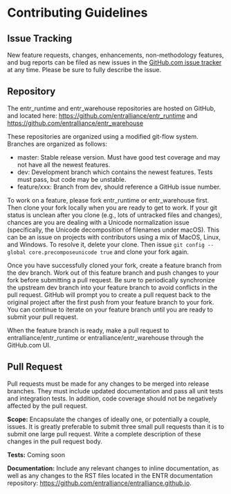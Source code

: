 Contributing Guidelines
=======================

## Issue Tracking

New feature requests, changes, enhancements, non-methodology features, and bug reports can be filed as new issues in the
[GitHub.com issue tracker](https://github.com/entralliance/entr_runtime/issues) at any time. Please be sure to fully describe the
issue.

<!---For other issues, please email the ENTR distribution list at `xx`.--->

## Repository

The entr_runtime and entr_warehouse repositories are hosted on GitHub, and located here: https://github.com/entralliance/entr_runtime and https://github.com/entralliance/entr_warehouse

These repositories are organized using a modified git-flow system. Branches are organized as follows:

- master: Stable release version. Must have good test coverage and may not have all the newest features.
- dev: Development branch which contains the newest features. Tests must pass, but code may be unstable.
- feature/xxx: Branch from dev, should reference a GitHub issue number.

To work on a feature, please fork entr_runtime or entr_warehouse first. Then clone your fork locally when you are ready to get to work. If your git status is unclean after you clone  (e.g., lots of untracked files and changes), chances are you are dealing with a Unicode normalization issue (specifically, the Unicode decomposition of filenames under macOS). This can be an issue on projects with contributors using a mix of MacOS, Linux, and Windows. To resolve it, delete your clone. Then issue `git config --global core.precomposeunicode true` and clone your fork again.

Once you have successfully cloned your fork, create a feature branch from the dev branch. Work out of this feature branch and push changes to your fork before submitting a pull request.
Be sure to periodically synchronize the upstream dev branch into your feature branch to avoid conflicts in the pull request. GitHub will prompt you to create a pull request back to the original project after the first push from your feature branch to your fork. You can continue to iterate on your feature branch until you are ready to submit your pull request.

When the feature branch is ready, make a pull request to entralliance/entr_runtime or entralliance/entr_warehouse through the GitHub.com UI. 

<!-- You will need to accept the Contributor License Agreement(CLA) for pull requests greater than 20 lines in length. [CLA Language](. . . ) -->

<!---[![CLA assistant](https://cla-assistant.io/readme/badge/IEA-Task-43/digital_wra_data_standard)](https://cla-assistant.io/IEA-Task-43/digital_wra_data_standard) *need to update-->


## Pull Request

Pull requests must be made for any changes to be merged into release branches.
They must include updated documentation and pass all unit tests and integration tests.
In addition, code coverage should not be negatively affected by the pull request.

**Scope:** Encapsulate the changes of ideally one, or potentially a couple, issues.
It is greatly preferable to submit three small pull requests than it is to submit one large pull request.
Write a complete description of these changes in the pull request body.

**Tests:** Coming soon

<!--For any changes to the JSON schema, the contributor should

* Make sure that the changes result in a valid JSON schema
* Adjust the [demo file](https://github.com/IEA-Task-43/digital_wra_data_standard/blob/master/demo_data/iea43_wra_data_model.json) to reflect the changes
Tools like [jsonschemavalidator](https://www.jsonschemavalidator.net/) can help with these tasks-->



**Documentation:** Include any relevant changes to inline documentation, as well as any changes to the RST files located in the ENTR documentation repository: https://github.com/entralliance/entralliance.github.io.

<!-- **Changelog:** For pull requests that encapsulate a user-facing feature, or is significant to users of entr_runtime for some other reason, please add a line to CHANGELOG.md in the [Unreleased] section. -->

<!--- ## Documentation Style
TBD
Documentation is written using RST, and is located both inline and within the /sphinx directory.
Any changes to the analysis methodology should be discussed there or offline. Once a methodology change is decided,
create new tickets in this repository towards implementing the change.-->

<!--- ## Testing
TBD but may define guidelines for validating the schema
All code should be paired with a corresponding unit or integration test.
entr_runtime uses pytest and the built in unittest framework.
For instructions on running tests, please see the [Readme](testing link).-->
